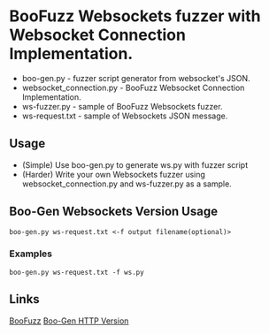 # BooFuzz Websockets fuzzer with Websocket Connection Implementation.

* boo-gen.py - fuzzer script generator from websocket's JSON.
* websocket_connection.py -  BooFuzz Websocket Connection Implementation.
* ws-fuzzer.py - sample of BooFuzz Websockets fuzzer.
* ws-request.txt - sample of Websockets JSON message.

## Usage

* (Simple) Use boo-gen.py to generate ws.py with fuzzer script
* (Harder) Write your own Websockets fuzzer using websocket_connection.py and ws-fuzzer.py as a sample.

## Boo-Gen Websockets Version Usage

`boo-gen.py ws-request.txt <-f output filename(optional)>`

### Examples

`boo-gen.py ws-request.txt -f ws.py`

## Links

[BooFuzz](https://github.com/jtpereyda/boofuzz)
[Boo-Gen HTTP Version](https://github.com/h0mbre/CTP-OSCE/tree/master/Boo-Gen)
